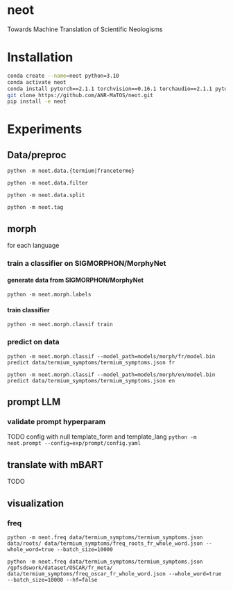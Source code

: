# neot
Towards Machine Translation of Scientific Neologisms

# Installation
```bash
conda create --name=neot python=3.10 
conda activate neot
conda install pytorch==2.1.1 torchvision==0.16.1 torchaudio==2.1.1 pytorch-cuda=11.8 -c pytorch -c nvidia
git clone https://github.com/ANR-MaTOS/neot.git
pip install -e neot
```

# Experiments
## Data/preproc

`python -m neot.data.{termium|franceterme}`


`python -m neot.data.filter`



`python -m neot.data.split`

`python -m neot.tag`


## morph
for each language
### train a classifier on SIGMORPHON/MorphyNet
#### generate data from SIGMORPHON/MorphyNet
`python -m neot.morph.labels`

#### train classifier
`python -m neot.morph.classif train`

### predict on data
`python -m neot.morph.classif --model_path=models/morph/fr/model.bin predict data/termium_symptoms/termium_symptoms.json fr`

`python -m neot.morph.classif --model_path=models/morph/en/model.bin predict data/termium_symptoms/termium_symptoms.json en`



## prompt LLM
### validate prompt hyperparam
TODO config with null template_form and template_lang
`python -m neot.prompt --config=exp/prompt/config.yaml`

## translate with mBART
TODO

## visualization
### freq
`python -m neot.freq data/termium_symptoms/termium_symptoms.json data/roots/ data/termium_symptoms/freq_roots_fr_whole_word.json --whole_word=true --batch_size=10000`

`python -m neot.freq data/termium_symptoms/termium_symptoms.json /gpfsdswork/dataset/OSCAR/fr_meta/ data/termium_symptoms/freq_oscar_fr_whole_word.json --whole_word=true --batch_size=10000 --hf=false`

